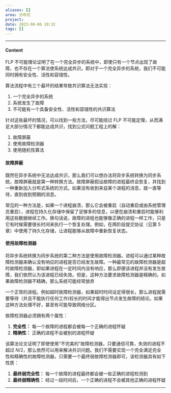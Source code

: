 ```yaml
---
aliases: []
area: 分布式
project: 
date: 2023-08-06 19:32
tags: []
---
```

---
#### Content
FLP 不可能理论证明了在一个完全异步的系统中，即使只有一个节点出现了故障，也不存在一个算法使系统达成共识。即对于一个完全异步的系统，我们不可能同时拥有安全性、活性和容错性。

算法流程中有三个最坏的结果导致共识算法无法实现：
1. 一个完全异步的系统
2. 系统发生了故障
3. 不可能有一个具备安全性、活性和容错性的共识算法

针对这些最坏的情况，可以找到一些方法，尽可能绕过 FLP 不可能定理，从而满足大部分情况下都能达成共识，找到公式问题工程上的解：
1. 故障屏蔽
2. 使用故障检测器
3. 使用随机性算法

#### 故障屏蔽
既然在异步系统中无法达成共识，那么我们可以想办法将异步系统转换为同步系统，故障屏蔽就是第一种转换方法。故障屏蔽假设故障的进程最终会恢复，并找到一种重新加入分布式系统的方式。如果没有收到来自某个进程的消息，就一直等待，直到收到预期的消息。

常见的一种方法是，如果一个进程崩溃，那么它会被重启（自动重启或由系统管理员重启），进程在持久化存储中保留了足够多的信息，以便在崩溃和重启时能够利用这些数据继续工作。换句话说，故障的进程也能够像正确的进程一样工作，只是它有时候需要很长时间来执行一个恢复处理。例如，在两阶段提交协议（见第 5 章）中使用了持久化存储，让进程能够从故障中重新恢复状态。

#### 使用故障检测器
将异步系统转换为同步系统的第二种方法是使用故障检测器。进程可以通过某种故障检测器来确认没有响应的进程是否已经发生故障。一种最常见的故障检测器是超时故障检测器，即如果进程在一定时间内没有响应，那么即便该进程并没有发生故障，我们依然认为该进程已经失效。但是，这种方法要求故障检测器是精确的。如果故障检测器不精确，那么系统可能经常放弃

一个正常的进程。例如超时故障检测器，如果超时时间设定得很长，那么进程就需要等待（并且不能执行任何工作)较长的时间才能得出节点发生故障的结论。如果这种方法处理不好，甚至有可能导致网络分区。

故障检测器必须拥有两个属性：
1. **完全性：** 每一个故障的进程都会被每一个正确的进程怀疑
2. **精确性：** 正确的进程不会被别的进程怀疑

该算法论文证明了即使使用“不完美的”故障检测器，只要通信可靠，失效的进程不超过 $N/2$，那么依然可以用来解决共识问题。我们不需要实现一个完全满足完全性和精确性的故障检测器，只需要一个最终弱故障检测器即可，该检测器具有如下性质：
1. **最终弱完全性：**
    每一个故障的进程最终都会被一些正确的进程检测到
1. **最终弱精确性：**
    经过一段时间后，一个正确的进程不会被其他正确的进程怀疑

---
